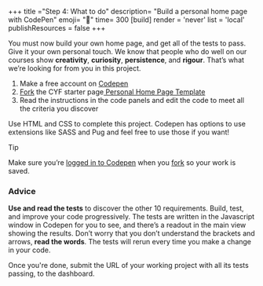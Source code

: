 +++
title ="Step 4: What to do"
description= "Build a personal home page with CodePen"
emoji= "🤖"
time= 300
[build]
  render = 'never'
  list = 'local'
  publishResources = false 
+++

You must now build your own home page, and get all of the tests to pass. Give it your own personal touch. We know that people who do well on our courses show **creativity**, **curiosity**, **persistence**, and **rigour**. That’s what we’re looking for from you in this project.

1. Make a free account on [Codepen](https://codepen.io/)
2. [Fork](https://blog.codepen.io/documentation/forks/) the CYF starter page[ Personal Home Page Template ](https://codepen.io/IntroToTech/pen/PomeEod)
3. Read the instructions in the code panels and edit the code to meet all the criteria you discover

Use HTML and CSS to complete this project. Codepen has options to use extensions like SASS and Pug and feel free to use those if you want!

> [!TIP]
> Make sure you’re [logged in to Codepen](https://codepen.io/your-work) when you [fork](https://blog.codepen.io/documentation/forks/) so your work is saved.

### Advice

**Use and read the tests** to discover the other 10 requirements. Build, test, and improve your code progressively. The tests are written in the Javascript window in Codepen for you to see, and there’s a readout in the main view showing the results. Don’t worry that you don’t understand the brackets and arrows, **read the words**. The tests will rerun every time you make a change in your code.

Once you're done, submit the URL of your working project with all its tests passing, to the dashboard.
